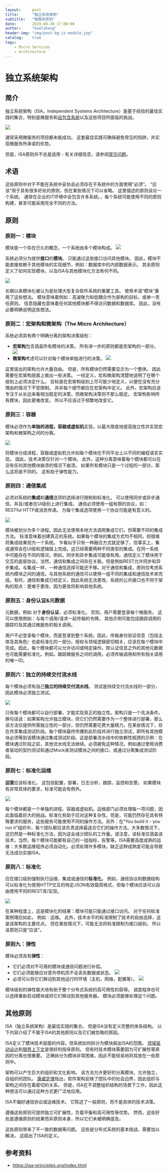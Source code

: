 ```yaml
---
layout:     post
title:      "独立系统架构"
subtitle:   "微服务原则"
date:       2019-08-30 17:00:00
author:     "Kaelzhang"
header-img: "img/post-bg-js-module.jpg"
catalog:    true
tags:
    - Micro Services
    - Architecture
---
```


# 独立系统架构

## 简介

独立系统架构（ISA，Independent Systems Architecture）是基于经验的最佳实践的集合，特别是微服务和[自包含系统](http://scs-architecture.org/)以及这些项目所面临的挑战。

![](/img/in-post/ISA/ISA.png)

通常采用微服务的项目都未能成功。 这套最佳实践可确保避免常见的陷阱，并实现微服务所承诺的优势。

但是，ISA原则并不总是适用 - 有关详细信息，请参阅[常见问题](https://isa-principles.org/faq.html#is-isa-finally-the-silver-bullet-we-have-all-been-waiting-for)。

## 术语

这些原则中对于不能在系统中妥协且必须存在于系统中的方面使用“必须”。 “应该”用于具有很多好处的原则，但在某些情况下可以省略。 这里描述的原则谈论一个系统。 通常在企业的IT环境中会包含许多系统。，每个系统可能使用不同的原则构建，甚至可能采用完全不同的方法。

## 原则

### 原则一：模块

模块是一个存在已久的概念，一个系统由多个模块构成。
![](/img/in-post/ISA/模块.png)

系统必须分为提供**接口**的**模块**。 只能通过这些接口访问其他模块。 因此，模块不能直接依赖于其他模块的实现细节，例如：数据库中的内部数据表示。 其余原则定义了如何实现模块，以及ISA与其他模块化方法有何不同。

![](/img/in-post/ISA/接口.png)

长期以来模块化被认为是处理大型复杂软件系统的重要工具。 使用术语“模块”重用了这些想法。 模块意味着例如：高凝聚力和低耦合作为架构的目标，或单一责任原则。 信息隐藏也意味着任何其他模块都不得访问数据和数据库。 因此，没有必要明确说明这些想法。

### 原则二：宏架构和微架构（The Micro Architecture）

系统必须具有两个明确分离的架构决策级别：

* **宏架构**包含涵盖所有模块的决策。 所有进一步的原则都是宏架构的一部分。
![](/img/in-post/ISA/宏架构.png)
* **微架构**考虑可以针对每个模块单独进行的决策。
![](/img/in-post/ISA/微架构.png)

这里提出的架构允许大量自由。 但是，所有模块仍然需要显示为一个整体。 因此需要在宏架构层面上做出一些决策。 一经定义，宏和微架构清楚地说明了在哪个级别上必须决定什么。 目标是在宏架构级别上尽可能少地定义，以便在没有充分理由的情况下不受限制。 并非每个细节都应在宏架构中定义。 此外，宏架构应该专注于从长远来看相当稳定的决策，而微架构决策则不那么稳定。 宏架构影响所有模块，因此更难改变。 所以不应该过于频繁地改变它。

### 原则三：容器

模块必须作为**单独的进程，容器或虚拟机**实现，以最大限度地提高独立性并实现宏架构和微架构之间的分离。

![](/img/in-post/ISA/容器.png)

将模块分成进程，容器或虚拟机允许如每个模块在不同平台上以不同的编程语言实现。 因此，技术决策仅针对一个模块。
此外，这种分离意味着每个模块都可以在没有任何其他模块崩溃的情况下崩溃。 如果所有模块只是一个过程的一部分，那么这将是不同的。 这有助于弹性能力。

### 原则四：通信集成

必须对系统的**集成**和**通信**选项的选择进行限制和标准化。 可以使用同步或异步通信，并且/或者在UI级别上进行集成。 通信必须使用一组有限的协议，如：RESTful HTTP或消息传递。 为每个集成选项使用一个协议可能是有意义的。

![](/img/in-post/ISA/通信.png)

模块被划分为多个进程。因此无法使用本地方法调用集成它们，但需要不同的集成方法。
标准意味着创建真正的系统。如果每个模块的集成方式均不相同，则很难将集成结果视为一个系统。
乍看似乎只有一种融合方式就足够了。但事实上，集成通常会在UI层和逻辑层上完成。这已经需要两种不同类型的集成。在同一系统中可能存在不同的情况，例如，同步和异步集成可能很有用。通信定义了模块用于交互的底层协议。当然，通信和集成之间存在关联。但是例如REST允许同步和异步集成。与集成一样，一种通信选择可能还不够。对于通信和集成，原则仅考虑系统内模块之间的通信。与其他系统的通信可以使用一组不同的集成和通信技术来完成。有时，通信和集成已经定义，因此系统无法更改。系统的公共接口也不同于架构的观点：更难于更改，因为更改将影响其他系统。

### 原则五：身份认证&元数据

元数据，例如 对于**身份认证**，必须标准化。 否则，用户需要登录每个微服务。 这可以使用例如：与每个调用/请求一起传输的令牌。 其他示例可能包括跟踪调用的跟踪ID及其通过微服务的相关调用。

用户不必登录每个模块，而是登录到整个系统。因此，传输身份验证信息（包括主体及其角色）也是标准化的一部分。授权与领域逻辑密切相关，应该在每个模块中完成。因此，每个模块都可以允许访问或特定操作。除认证信息之外的其他元数据也可能需要标准化。例如，跟踪微服务之间的调用，必须传输调用和所有相关调用的唯一ID。

### 原则六：独立的持续交付流水线

每个模块必须有自己**独立的持续交付流水线**。 测试是持续交付流水线的一部分，因此模块必须独立测试。

![](/img/in-post/ISA/流水线.png)

只有每个模块都可以自行部署，才能实现真正的独立性。架构只是一个先决条件。换句话说：如果架构允许独立模块，但它们仍然需要作为一个整体进行部署，那么该方法仅提供所需独立性的一部分，但仍然需要花费大量精力。在某些情况下，存在共享集成测试阶段。每个模块最终传播到此阶段并进行独立测试，即所有其他模块必须等到该模块通过集成测试阶段。这是部署流水线中的依赖性瓶颈的示例：在模块通过阶段之前，其他流水线无法继续。必须避免这种情况，例如通过使用消费者驱动的契约测试和通过Mock来测试模块之间的接口，或通过分离集成测试阶段。

### 原则七：标准化运维

**运营**应该标准化。 这包括配置，部署，日志分析，跟踪，监控和告警。 如果模块有非常具体的要求，标准可能会有例外。

![](/img/in-post/ISA/标准化运维.png)

每个模块都是一个单独的进程、容器或虚拟机。运维部门必须处理每一项问题，因此面临着巨大的挑战。标准化有助于应对这种复杂性。但是，可能仍然存在具有特殊要求的服务，这些服务可能使用不同的操作方法。另外：在“You build it - you run it”组织中，每个团队都应该负责选择最适合它们的操作方法。大多数情况下，这仍然是一种标准化方法，因为这会减少团队的工作量。请注意，该标准仅涵盖该技术。当然，每个模块可能都有自己的一组指标，告警等。ISA需要高度成熟的运维：大多数运维程序必须自动化。必须处理许多模块。缺乏这种成熟度可能会导致无法成功实施ISA。

### 原则八：标准化

应在接口级别强制执行运维，集成或通信的**标准化**。 例如，通信协议和数据结构可以标准化为使用HTTP交互的特定JSON有效载荷格式，但每个模块应该可以自由使用不同的REST库/实现。

![](/img/in-post/ISA/接口标准化.png)

在某种程度上，这是模块化的结果：模块可能只能通过接口访问。 对于任何标准案例理应如此， 例如：运维。 此外，技术水平的标准限制了技术的自由选择，这是该架构的主要优点。 但在某些情况下，可能无法将标准限制为接口级别。 所以该原则只是“应该”。

### 原则九：弹性

模块必须具有**弹性**：

* 它们必须对不可用的模块或通信问题进行补偿。 
* 它们必须能够应对意外停机而不会丢失数据或状态。 
![](/img/in-post/ISA/失败弹性.png)
* 必须可以将它们移动到其他运行时环境（主机，网络，配置等）。
![](/img/in-post/ISA/环境弹性.png)

模块级别的弹性极大地有助于整个分布式系统的高可用性的获得。 调度程序也可以选择重新启动模块或将它们移动到其他服务器。 模块必须能够处理这个问题。

## 其他原则

ISA（独立系统架构）是最佳实践的集合。 但是ISA没有定义完整的体系结构。 以下内容介绍了不属于ISA的其他原则以及它们被忽略的原因。

ISA定义了模块技术层面的内容。但系统如何拆分为模块超出ISA的范围。 [领域驱动设计](https://en.wikipedia.org/wiki/Domain-driven_design)和[限界上下文](https://en.wikipedia.org/wiki/Domain-driven_design#Bounded_context)是很好的指导原则。 但有时技术模块需要因为可扩展性等原因的分离也很重要。 正确拆分为模块非常困难，因此不能轻易地将其放在一些原则中。

架构可以产生巨大的组织和文化影响。 该方法允许更好的分离模块，允许独立，自组织的团队。 [康威定律](https://en.wikipedia.org/wiki/Conway%27s_law)指出，软件架构反映了团队中的社会边界，因此组织与架构之间存在着密切的关系。 但是，ISA在不调整组织结构的场景下工作，因此这种想法可以通过这种方式更广泛地应用。

ISA不偏好通信协议或运维技术。 它陈述了一般原则，而不是具体的技术决策。

遵循这些原则可提供独立可扩展性，负载平衡和高可用性等优势。 然而，这些好处是遵循原则的结果而非原则本身，所以它们未被明确提及。

这些原则带来了不一致的数据等问题。 这些是分布式系统的基本挑战，需要加以解决。 这超出了ISA的定义。

## 参考资料

* https://isa-principles.org/index.html

